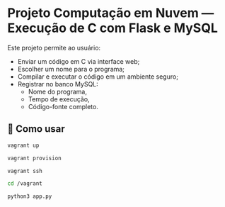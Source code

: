 # Projeto Computação em Nuvem — Execução de C com Flask e MySQL

Este projeto permite ao usuário:
- Enviar um código em C via interface web;
- Escolher um nome para o programa;
- Compilar e executar o código em um ambiente seguro;
- Registrar no banco MySQL:
  - Nome do programa,
  - Tempo de execução,
  - Código-fonte completo.

## 🚀 Como usar

   ```bash
   vagrant up
  
   vagrant provision

   vagrant ssh

   cd /vagrant

   python3 app.py
